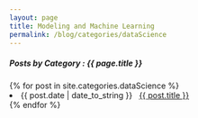 ```yaml
---
layout: page
title: Modeling and Machine Learning
permalink: /blog/categories/dataScience
---
```

 
<h5> Posts by Category : {{ page.title }} </h5>

<div class="card">
{% for post in site.categories.dataScience %}
 <li class="category-posts"><span>{{ post.date | date_to_string }}</span> &nbsp; <a href="{{ post.url }}">{{ post.title }}</a></li>
{% endfor %}
</div>